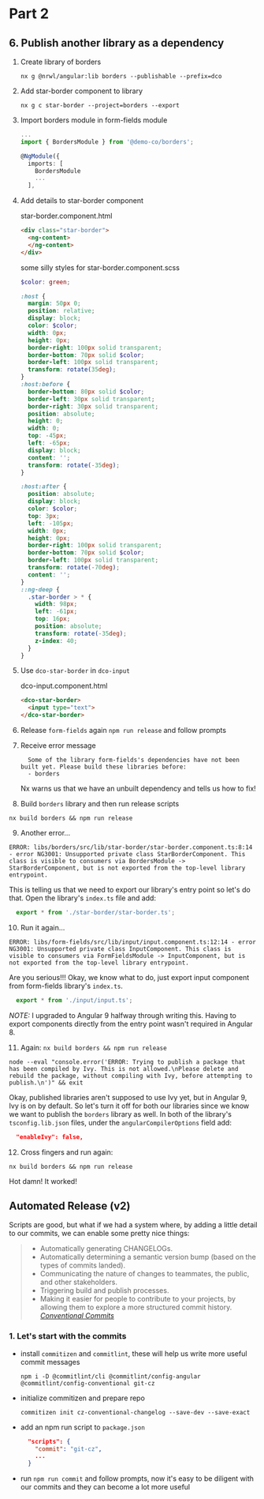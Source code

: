 # Part 2

## 6. Publish another library as a dependency
1. Create library of borders

    `nx g @nrwl/angular:lib borders --publishable --prefix=dco`

2. Add star-border component to library

    `nx g c star-border --project=borders --export`

3. Import borders module in form-fields module
    ```ts
    ...
    import { BordersModule } from '@demo-co/borders';

    @NgModule({
      imports: [
        BordersModule
        ...
      ],
    ```
4. Add details to star-border component

    star-border.component.html

    ```html
    <div class="star-border">
      <ng-content>
      </ng-content>
    </div>
    ```
    some silly styles for star-border.component.scss
    ```scss
    $color: green;

    :host {
      margin: 50px 0;
      position: relative;
      display: block;
      color: $color;
      width: 0px;
      height: 0px;
      border-right: 100px solid transparent;
      border-bottom: 70px solid $color;
      border-left: 100px solid transparent;
      transform: rotate(35deg);
    }
    :host:before {
      border-bottom: 80px solid $color;
      border-left: 30px solid transparent;
      border-right: 30px solid transparent;
      position: absolute;
      height: 0;
      width: 0;
      top: -45px;
      left: -65px;
      display: block;
      content: '';
      transform: rotate(-35deg);
    }

    :host:after {
      position: absolute;
      display: block;
      color: $color;
      top: 3px;
      left: -105px;
      width: 0px;
      height: 0px;
      border-right: 100px solid transparent;
      border-bottom: 70px solid $color;
      border-left: 100px solid transparent;
      transform: rotate(-70deg);
      content: '';
    }
    ::ng-deep {
      .star-border > * {
        width: 98px;
        left: -61px;
        top: 16px;
        position: absolute;
        transform: rotate(-35deg);
        z-index: 40;
      }
    }
    ```
5. Use `dco-star-border` in `dco-input`

    dco-input.component.html
    ```html
    <dco-star-border>
      <input type="text">
    </dco-star-border>
    ```

6. Release `form-fields` again `npm run release` and follow prompts

7. Receive error message
    ```
      Some of the library form-fields's dependencies have not been built yet. Please build these libraries before:
      - borders
    ```
    Nx warns us that we have an unbuilt dependency and tells us how to fix!

8. Build `borders` library and then run release scripts

`nx build borders && npm run release`

9. Another error...

  ```
  ERROR: libs/borders/src/lib/star-border/star-border.component.ts:8:14 - error NG3001: Unsupported private class StarBorderComponent. This class is visible to consumers via BordersModule -> StarBorderComponent, but is not exported from the top-level library entrypoint.
  ```

  This is telling us that we need to export our library's entry point so let's do that. Open the library's `index.ts` file and add:

  ```ts
    export * from './star-border/star-border.ts';
  ```

10. Run it again...
  ```
  ERROR: libs/form-fields/src/lib/input/input.component.ts:12:14 - error NG3001: Unsupported private class InputComponent. This class is visible to consumers via FormFieldsModule -> InputComponent, but is not exported from the top-level library entrypoint.
  ```

  Are you serious!!! Okay, we know what to do, just export input component from form-fields library's `index.ts`.

  ```ts
    export * from './input/input.ts';
  ```

  *NOTE:* I upgraded to Angular 9 halfway through writing this. Having to export components directly from the entry point wasn't required in Angular 8.

11. Again: `nx build borders && npm run release`
  ```
  node --eval "console.error('ERROR: Trying to publish a package that has been compiled by Ivy. This is not allowed.\nPlease delete and rebuild the package, without compiling with Ivy, before attempting to publish.\n')" && exit
  ```

  Okay, published libraries aren't supposed to use Ivy yet, but in Angular 9, Ivy is on by default. So let's turn it off for both our libraries since we know we want to publish the `borders` library as well. In both of the library's `tsconfig.lib.json` files, under the `angularCompilerOptions` field add:
  ```json
    "enableIvy": false,
  ```
12. Cross fingers and run again:

  `nx build borders && npm run release`

  Hot damn! It worked!

## Automated Release (v2)

  Scripts are good, but what if we had a system where, by adding a little detail to our commits, we can enable some pretty nice things:
  > - Automatically generating CHANGELOGs.
  > - Automatically determining a semantic version bump (based on the types of commits landed).
  > - Communicating the nature of changes to teammates, the public, and other stakeholders.
  > - Triggering build and publish processes.
  > - Making it easier for people to contribute to your projects, by allowing them to explore a more structured commit history.  <br>
  ><cite> [Conventional Commits](https://www.conventionalcommits.org/en/v1.0.0-beta.2/#why-use-conventional-commits) </cite>
  ### 1. Let's start with the commits

  - install `commitizen` and `commitlint`, these will help us write more useful commit messages

    `npm i -D @commitlint/cli @commitlint/config-angular @commitlint/config-conventional git-cz`

  - initialize commitizen and prepare repo

    `commitizen init cz-conventional-changelog --save-dev --save-exact`

  - add an npm run script to `package.json`

    ```json
      "scripts": {
        "commit": "git-cz",
        ...
      }
    ```

  - run `npm run commit` and follow prompts, now it's easy to be diligent with our commits and they can become a lot more useful



